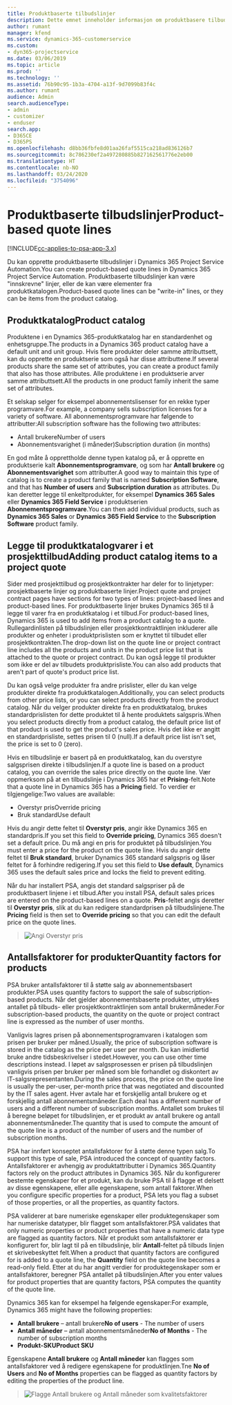 ```yaml
---
title: Produktbaserte tilbudslinjer
description: Dette emnet inneholder informasjon om produktbasere tilbudslinjer.
author: rumant
manager: kfend
ms.service: dynamics-365-customerservice
ms.custom:
- dyn365-projectservice
ms.date: 03/06/2019
ms.topic: article
ms.prod: ''
ms.technology: ''
ms.assetid: 76b90c95-1b3a-4704-a13f-9d7099b83f4c
ms.author: rumant
audience: Admin
search.audienceType:
- admin
- customizer
- enduser
search.app:
- D365CE
- D365PS
ms.openlocfilehash: d8bb36fbfe8d01aa26faf5515ca218ad836126b7
ms.sourcegitcommit: 8c786230ef2a497280885b827162561776e2eb00
ms.translationtype: HT
ms.contentlocale: nb-NO
ms.lasthandoff: 03/24/2020
ms.locfileid: "3754096"
---
```

# <a name="product-based-quote-lines"></a><span data-ttu-id="4a8dc-103">Produktbaserte tilbudslinjer</span><span class="sxs-lookup"><span data-stu-id="4a8dc-103">Product-based quote lines</span></span>

[!INCLUDE[cc-applies-to-psa-app-3.x](../includes/cc-applies-to-psa-app-3x.md)]


<span data-ttu-id="4a8dc-104">Du kan opprette produktbaserte tilbudslinjer i Dynamics 365 Project Service Automation.</span><span class="sxs-lookup"><span data-stu-id="4a8dc-104">You can create product-based quote lines in Dynamics 365 Project Service Automation.</span></span> <span data-ttu-id="4a8dc-105">Produktbaserte tilbudslinjer kan være "innskrevne" linjer, eller de kan være elementer fra produktkatalogen.</span><span class="sxs-lookup"><span data-stu-id="4a8dc-105">Product-based quote lines can be "write-in" lines, or they can be items from the product catalog.</span></span>

## <a name="product-catalog"></a><span data-ttu-id="4a8dc-106">Produktkatalog</span><span class="sxs-lookup"><span data-stu-id="4a8dc-106">Product catalog</span></span>

<span data-ttu-id="4a8dc-107">Produktene i en Dynamics 365-produktkatalog har en standardenhet og enhetsgruppe.</span><span class="sxs-lookup"><span data-stu-id="4a8dc-107">The products in a Dynamics 365 product catalog have a default unit and unit group.</span></span> <span data-ttu-id="4a8dc-108">Hvis flere produkter deler samme attributtsett, kan du opprette en produktserie som også har disse attributtene.</span><span class="sxs-lookup"><span data-stu-id="4a8dc-108">If several products share the same set of attributes, you can create a product family that also has those attributes.</span></span> <span data-ttu-id="4a8dc-109">Alle produktene i en produktserie arver samme attributtsett.</span><span class="sxs-lookup"><span data-stu-id="4a8dc-109">All the products in one product family inherit the same set of attributes.</span></span>

<span data-ttu-id="4a8dc-110">Et selskap selger for eksempel abonnementslisenser for en rekke typer programvare.</span><span class="sxs-lookup"><span data-stu-id="4a8dc-110">For example, a company sells subscription licenses for a variety of software.</span></span> <span data-ttu-id="4a8dc-111">All abonnementsprogramvare har følgende to attributter:</span><span class="sxs-lookup"><span data-stu-id="4a8dc-111">All subscription software has the following two attributes:</span></span>

- <span data-ttu-id="4a8dc-112">Antall brukere</span><span class="sxs-lookup"><span data-stu-id="4a8dc-112">Number of users</span></span> 
- <span data-ttu-id="4a8dc-113">Abonnementsvarighet (i måneder)</span><span class="sxs-lookup"><span data-stu-id="4a8dc-113">Subscription duration (in months)</span></span>

<span data-ttu-id="4a8dc-114">En god måte å opprettholde denne typen katalog på, er å opprette en produktserie kalt **Abonnementsprogramvare**, og som har **Antall brukere** og **Abonnementsvarighet** som attributter.</span><span class="sxs-lookup"><span data-stu-id="4a8dc-114">A good way to maintain this type of catalog is to create a product family that is named **Subscription Software**, and that has **Number of users** and **Subscription duration** as attributes.</span></span> <span data-ttu-id="4a8dc-115">Du kan deretter legge til enkeltprodukter, for eksempel **Dynamics 365 Sales** eller **Dynamics 365 Field Service** i produktserien **Abonnementsprogramvare**.</span><span class="sxs-lookup"><span data-stu-id="4a8dc-115">You can then add individual products, such as **Dynamics 365 Sales** or **Dynamics 365 Field Service** to the **Subscription Software** product family.</span></span>

## <a name="adding-product-catalog-items-to-a-project-quote"></a><span data-ttu-id="4a8dc-116">Legge til produktkatalogvarer i et prosjekttilbud</span><span class="sxs-lookup"><span data-stu-id="4a8dc-116">Adding product catalog items to a project quote</span></span>

<span data-ttu-id="4a8dc-117">Sider med prosjekttilbud og prosjektkontrakter har deler for to linjetyper: prosjektbaserte linjer og produktbaserte linjer.</span><span class="sxs-lookup"><span data-stu-id="4a8dc-117">Project quote and project contract pages have sections for two types of lines: project-based lines and product-based lines.</span></span> <span data-ttu-id="4a8dc-118">For produktbaserte linjer brukes Dynamics 365 til å legge til varer fra en produktkatalog i et tilbud.</span><span class="sxs-lookup"><span data-stu-id="4a8dc-118">For product-based lines, Dynamics 365 is used to add items from a product catalog to a quote.</span></span> <span data-ttu-id="4a8dc-119">Rullegardinlisten på tilbudslinjen eller prosjektkontraktlinjen inkluderer alle produkter og enheter i produktprislisten som er knyttet til tilbudet eller prosjektkontrakten.</span><span class="sxs-lookup"><span data-stu-id="4a8dc-119">The drop-down list on the quote line or project contract line includes all the products and units in the product price list that is attached to the quote or project contract.</span></span> <span data-ttu-id="4a8dc-120">Du kan også legge til produkter som ikke er del av tilbudets produktprisliste.</span><span class="sxs-lookup"><span data-stu-id="4a8dc-120">You can also add products that aren't part of quote's product price list.</span></span>

<span data-ttu-id="4a8dc-121">Du kan også velge produkter fra andre prislister, eller du kan velge produkter direkte fra produktkatalogen.</span><span class="sxs-lookup"><span data-stu-id="4a8dc-121">Additionally, you can select products from other price lists, or you can select products directly from the product catalog.</span></span> <span data-ttu-id="4a8dc-122">Når du velger produkter direkte fra en produktkatalog, brukes standardprislisten for dette produktet til å hente produktets salgspris.</span><span class="sxs-lookup"><span data-stu-id="4a8dc-122">When you select products directly from a product catalog, the default price list of that product is used to get the product's sales price.</span></span> <span data-ttu-id="4a8dc-123">Hvis det ikke er angitt en standardprisliste, settes prisen til 0 (null).</span><span class="sxs-lookup"><span data-stu-id="4a8dc-123">If a default price list isn't set, the price is set to 0 (zero).</span></span>

<span data-ttu-id="4a8dc-124">Hvis en tilbudslinje er basert på en produktkatalog, kan du overstyre salgsprisen direkte i tilbudslinjen.</span><span class="sxs-lookup"><span data-stu-id="4a8dc-124">If a quote line is based on a product catalog, you can override the sales price directly on the quote line.</span></span> <span data-ttu-id="4a8dc-125">Vær oppmerksom på at en tilbudslinje i Dynamics 365 har et **Prising**-felt.</span><span class="sxs-lookup"><span data-stu-id="4a8dc-125">Note that a quote line in Dynamics 365 has a **Pricing** field.</span></span> <span data-ttu-id="4a8dc-126">To verdier er tilgjengelige:</span><span class="sxs-lookup"><span data-stu-id="4a8dc-126">Two values are available:</span></span>

- <span data-ttu-id="4a8dc-127">Overstyr pris</span><span class="sxs-lookup"><span data-stu-id="4a8dc-127">Override pricing</span></span>  
- <span data-ttu-id="4a8dc-128">Bruk standard</span><span class="sxs-lookup"><span data-stu-id="4a8dc-128">Use default</span></span>

<span data-ttu-id="4a8dc-129">Hvis du angir dette feltet til **Overstyr pris**, angir ikke Dynamics 365 en standardpris.</span><span class="sxs-lookup"><span data-stu-id="4a8dc-129">If you set this field to **Override pricing**, Dynamics 365 doesn't set a default price.</span></span> <span data-ttu-id="4a8dc-130">Du må angi en pris for produktet på tilbudslinjen.</span><span class="sxs-lookup"><span data-stu-id="4a8dc-130">You must enter a price for the product on the quote line.</span></span> <span data-ttu-id="4a8dc-131">Hvis du angir dette feltet til **Bruk standard**, bruker Dynamics 365 standard salgspris og låser feltet for å forhindre redigering.</span><span class="sxs-lookup"><span data-stu-id="4a8dc-131">If you set this field to **Use default**, Dynamics 365 uses the default sales price and locks the field to prevent editing.</span></span>

<span data-ttu-id="4a8dc-132">Når du har installert PSA, angis det standard salgspriser på de produktbasert linjene i et tilbud.</span><span class="sxs-lookup"><span data-stu-id="4a8dc-132">After you install PSA, default sales prices are entered on the product-based lines on a quote.</span></span> <span data-ttu-id="4a8dc-133">**Pris**-feltet angis deretter til **Overstyr pris**, slik at du kan redigere standardprisen på tilbudslinjene.</span><span class="sxs-lookup"><span data-stu-id="4a8dc-133">The **Pricing** field is then set to **Override pricing** so that you can edit the default price on the quote lines.</span></span>

> ![Angi Overstyr pris](media/basic-guide-10.png)
 
## <a name="quantity-factors-for-products"></a><span data-ttu-id="4a8dc-135">Antallsfaktorer for produkter</span><span class="sxs-lookup"><span data-stu-id="4a8dc-135">Quantity factors for products</span></span>

<span data-ttu-id="4a8dc-136">PSA bruker antallsfaktorer til å støtte salg av abonnementsbasert produkter.</span><span class="sxs-lookup"><span data-stu-id="4a8dc-136">PSA uses quantity factors to support the sale of subscription-based products.</span></span> <span data-ttu-id="4a8dc-137">Når det gjelder abonnementsbaserte produkter, uttrykkes antallet på tilbuds- eller prosjektkontraktlinjen som antall brukermåneder.</span><span class="sxs-lookup"><span data-stu-id="4a8dc-137">For subscription-based products, the quantity on the quote or project contract line is expressed as the number of user months.</span></span>

<span data-ttu-id="4a8dc-138">Vanligvis lagres prisen på abonnementsprogramvaren i katalogen som prisen per bruker per måned.</span><span class="sxs-lookup"><span data-stu-id="4a8dc-138">Usually, the price of subscription software is stored in the catalog as the price per user per month.</span></span> <span data-ttu-id="4a8dc-139">Du kan imidlertid bruke andre tidsbeskrivelser i stedet.</span><span class="sxs-lookup"><span data-stu-id="4a8dc-139">However, you can use other time descriptions instead.</span></span> <span data-ttu-id="4a8dc-140">I løpet av salgsprosessen er prisen på tilbudslinjen vanligvis prisen per bruker per måned som ble forhandlet og diskontert av IT-salgsrepresentanten.</span><span class="sxs-lookup"><span data-stu-id="4a8dc-140">During the sales process, the price on the quote line is usually the per-user, per-month price that was negotiated and discounted by the IT sales agent.</span></span> <span data-ttu-id="4a8dc-141">Hver avtale har et forskjellig antall brukere og et forskjellig antall abonnementsmåneder.</span><span class="sxs-lookup"><span data-stu-id="4a8dc-141">Each deal has a different number of users and a different number of subscription months.</span></span> <span data-ttu-id="4a8dc-142">Antallet som brukes til å beregne beløpet for tilbudslinjen, er et produkt av antall brukere og antall abonnementsmåneder.</span><span class="sxs-lookup"><span data-stu-id="4a8dc-142">The quantity that is used to compute the amount of the quote line is a product of the number of users and the number of subscription months.</span></span>

<span data-ttu-id="4a8dc-143">PSA har innført konseptet antallsfaktorer for å støtte denne typen salg.</span><span class="sxs-lookup"><span data-stu-id="4a8dc-143">To support this type of sale, PSA introduced the concept of quantity factors.</span></span> <span data-ttu-id="4a8dc-144">Antallsfaktorer er avhengig av produktattributter i Dynamics 365.</span><span class="sxs-lookup"><span data-stu-id="4a8dc-144">Quantity factors rely on the product attributes in Dynamics 365.</span></span> <span data-ttu-id="4a8dc-145">Når du konfigurerer bestemte egenskaper for et produkt, kan du bruke PSA til å flagge et delsett av disse egenskapene, eller alle egenskapene, som antall faktorer.</span><span class="sxs-lookup"><span data-stu-id="4a8dc-145">When you configure specific properties for a product, PSA lets you flag a subset of those properties, or all the properties, as quantity factors.</span></span>

<span data-ttu-id="4a8dc-146">PSA validerer at bare numeriske egenskaper eller produktegenskaper som har numeriske datatyper, blir flagget som antallsfaktorer.</span><span class="sxs-lookup"><span data-stu-id="4a8dc-146">PSA validates that only numeric properties or product properties that have a numeric data type are flagged as quantity factors.</span></span> <span data-ttu-id="4a8dc-147">Når et produkt som antallsfaktorer er konfigurert for, blir lagt til på en tilbudslinje, blir **Antall**-feltet på tilbuds linjen et skrivebeskyttet felt.</span><span class="sxs-lookup"><span data-stu-id="4a8dc-147">When a product that quantity factors are configured for is added to a quote line, the **Quantity** field on the quote line becomes a read-only field.</span></span> <span data-ttu-id="4a8dc-148">Etter at du har angitt verdier for produktegenskaper som er antallsfaktorer, beregner PSA antallet på tilbudslinjen.</span><span class="sxs-lookup"><span data-stu-id="4a8dc-148">After you enter values for product properties that are quantity factors, PSA computes the quantity of the quote line.</span></span>

<span data-ttu-id="4a8dc-149">Dynamics 365 kan for eksempel ha følgende egenskaper:</span><span class="sxs-lookup"><span data-stu-id="4a8dc-149">For example, Dynamics 365 might have the following properties:</span></span> 

- <span data-ttu-id="4a8dc-150">**Antall brukere** – antall brukere</span><span class="sxs-lookup"><span data-stu-id="4a8dc-150">**No of users** - The number of users</span></span> 
- <span data-ttu-id="4a8dc-151">**Antall måneder** – antall abonnementsmåneder</span><span class="sxs-lookup"><span data-stu-id="4a8dc-151">**No of Months** - The number of subscription months</span></span>
- <span data-ttu-id="4a8dc-152">**Produkt-SKU**</span><span class="sxs-lookup"><span data-stu-id="4a8dc-152">**Product SKU**</span></span> 

<span data-ttu-id="4a8dc-153">Egenskapene **Antall brukere** og **Antall måneder** kan flagges som antallsfaktorer ved å redigere egenskapene for produktlinjen.</span><span class="sxs-lookup"><span data-stu-id="4a8dc-153">Tne **No of Users** and **No of Months** properties can be flagged as quantity factors by editing the properties of the product line.</span></span> 

> ![Flagge Antall brukere og Antall måneder som kvalitetsfaktorer](media/basic-guide-11.png)
 
